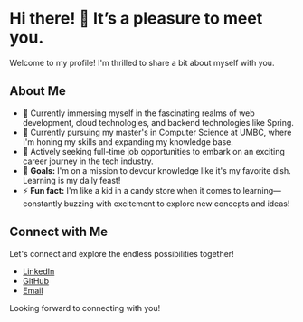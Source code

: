 # Hi there! 👋 It’s a pleasure to meet you.

Welcome to my profile! I'm thrilled to share a bit about myself with you.

## About Me
- 🔭 Currently immersing myself in the fascinating realms of web development, cloud technologies, and backend technologies like Spring.
- 🌱 Currently pursuing my master's in Computer Science at UMBC, where I'm honing my skills and expanding my knowledge base.
- 🤔 Actively seeking full-time job opportunities to embark on an exciting career journey in the tech industry.
- 🥅 **Goals:** I'm on a mission to devour knowledge like it's my favorite dish. Learning is my daily feast!
- ⚡ **Fun fact:** I'm like a kid in a candy store when it comes to learning—constantly buzzing with excitement to explore new concepts and ideas!

## Connect with Me
Let's connect and explore the endless possibilities together!
- [LinkedIn](hrudayajinna)
- [GitHub](hrudayajinna)
- [Email](mailto:hrudayajinna@gmail.com)

Looking forward to connecting with you!

